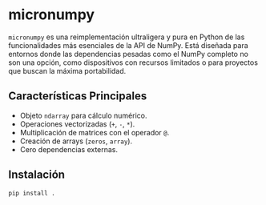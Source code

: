 # micronumpy

`micronumpy` es una reimplementación ultraligera y pura en Python de las funcionalidades más esenciales de la API de NumPy. Está diseñada para entornos donde las dependencias pesadas como el NumPy completo no son una opción, como dispositivos con recursos limitados o para proyectos que buscan la máxima portabilidad.

## Características Principales

- Objeto `ndarray` para cálculo numérico.
- Operaciones vectorizadas (`+`, `-`, `*`).
- Multiplicación de matrices con el operador `@`.
- Creación de arrays (`zeros`, `array`).
- Cero dependencias externas.

## Instalación

```bash
pip install .
